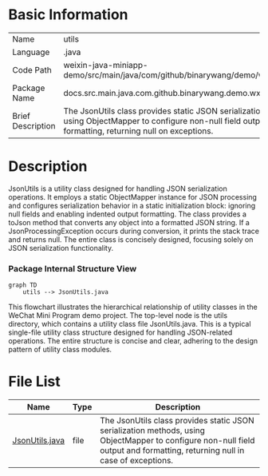# Basic Information

|      |      |
|------|------|
| Name | utils |
| Language | .java |
| Code Path | weixin-java-miniapp-demo/src/main/java/com/github/binarywang/demo/wx/miniapp/utils |
| Package Name | docs.src.main.java.com.github.binarywang.demo.wx.miniapp.utils |
| Brief Description | The JsonUtils class provides static JSON serialization methods, using ObjectMapper to configure non-null field output and formatting, returning null on exceptions. |

# Description

JsonUtils is a utility class designed for handling JSON serialization operations. It employs a static ObjectMapper instance for JSON processing and configures serialization behavior in a static initialization block: ignoring null fields and enabling indented output formatting. The class provides a toJson method that converts any object into a formatted JSON string. If a JsonProcessingException occurs during conversion, it prints the stack trace and returns null. The entire class is concisely designed, focusing solely on JSON serialization functionality.


### Package Internal Structure View

```mermaid
graph TD
    utils --> JsonUtils.java
```

This flowchart illustrates the hierarchical relationship of utility classes in the WeChat Mini Program demo project. The top-level node is the utils directory, which contains a utility class file JsonUtils.java. This is a typical single-file utility class structure designed for handling JSON-related operations. The entire structure is concise and clear, adhering to the design pattern of utility class modules.

# File List

| Name   | Type  | Description |
|-------|------|-------------|
| [JsonUtils.java](JsonUtils.md) | file | The JsonUtils class provides static JSON serialization methods, using ObjectMapper to configure non-null field output and formatting, returning null in case of exceptions. |


